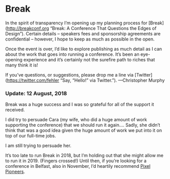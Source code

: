 Break
=====

In the spirit of transparency I’m opening up my planning process for [Break](http://breakconf.org “Break: A Conference That Questions the Edges of Design”). Certain details – speakers fees and sponsorship agreements are confidential – however, I hope to keep as much as possible in the open.

Once the event is over, I’d like to explore publishing as much detail as I can about the work that goes into running a conference. It’s been an eye-opening experience and it’s certainly not the surefire path to riches that many think it is!

If you’ve questions, or suggestions, please drop me a line via [Twitter](https://twitter.com/fehler “Say, “Hello!” via Twitter.”). —Christopher Murphy


### Update: 12 August, 2018

Break was a huge success and I was so grateful for all of the support it received.

I did try to persuade Cara (my wife, who did a huge amount of work supporting the conference) that we should run it again…. Sadly, she didn’t think that was a good idea given the huge amount of work we put into it on top of our full-time jobs.

I am still trying to persuade her.

It’s too late to run Break in 2018, but I’m holding out that she might allow me to run it in 2019. (Fingers crossed!) Until then, if you’re looking for a conference in Belfast, also in November, I’d heartily recommend [Pixel Pioneers](https://pixelpioneers.co/events/belfast-2018).
